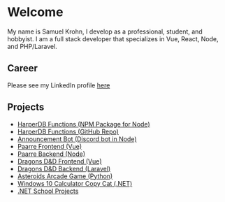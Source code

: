 # Welcome

My name is Samuel Krohn, I develop as a professional, student, and hobbyist. I am a full stack developer that specializes in Vue, React, Node, and PHP/Laravel. 

## Career
Please see my LinkedIn profile [here](https://www.linkedin.com/in/samkrohn/)

## Projects
- [HarperDB Functions (NPM Package for Node)](https://www.npmjs.com/package/hdb-functions)
- [HarperDB Functions (GitHub Repo)](https://github.com/Xoelos/harperdb-functions)
- [Announcement Bot (Discord bot in Node)](https://github.com/bubbzDotDev/bot-dashboard-backend)
- [Paarre Frontend (Vue)](https://github.com/Xoelos/paarre)
- [Paarre Backend (Node)](https://github.com/Xoelos/paarre-backend)
- [Dragons D&D Frontend (Vue)](https://github.com/Xoelos/dragons_laravel)
- [Dragons D&D Backend (Laravel)](https://github.com/Xoelos/dragons_backend)
- [Asteroids Arcade Game (Python)](https://github.com/Xoelos/asteroids)
- [Windows 10 Calculator Copy Cat (.NET)](https://github.com/Xoelos/WindowsCalculatorEmulator)
- [.NET School Projects](https://github.com/Xoelos/CIT365-S2021-KrohnSamuel)
